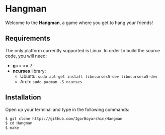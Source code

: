 # Hangman #

Welcome to the **Hangman**, a game where you get to hang your friends!

## Requirements ##
The only platform currently supported is Linux.
In order to build the source code, you will need:
* **g++** >= 7
* **ncurses** library:
    * Ubuntu:
    `sudo apt-get install libncurses5-dev libncursesw5-dev`
    * Arch:
    `sudo pacman -S ncurses`

## Installation ##
Open up your terminal and type in the following commands:
```sh
$ git clone https://github.com/IgorBoyarshin/Hangman
$ cd Hangman
$ make
```
